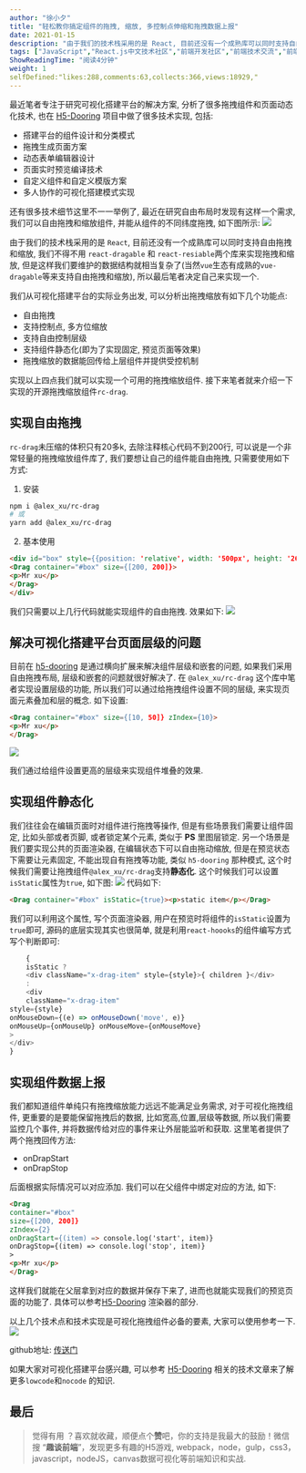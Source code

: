 ```yaml
---
author: "徐小夕"
title: "轻松教你搞定组件的拖拽, 缩放, 多控制点伸缩和拖拽数据上报"
date: 2021-01-15
description: "由于我们的技术栈采用的是 React, 目前还没有一个成熟库可以同时支持自由拖拽和缩放, 我们不得不用 react-dragable 和 react-resiable两个库来实现拖拽和缩放, 但是这样我们要维护的数据结构就相当复杂了(当然vue生态有成熟的vue-dragabl…"
tags: ["JavaScript","React.js中文技术社区","前端开发社区","前端技术交流","前端框架教程","JavaScript 学习资源","CSS 技巧与最佳实践","HTML5 最新动态","前端工程师职业发展","开源前端项目","前端技术趋势"]
ShowReadingTime: "阅读4分钟"
weight: 1
selfDefined:"likes:288,comments:63,collects:366,views:18929,"
---
```

最近笔者专注于研究可视化搭建平台的解决方案, 分析了很多拖拽组件和页面动态化技术, 也在 [H5-Dooring](https://link.juejin.cn?target=https%3A%2F%2Fgithub.com%2FMrXujiang%2Fh5-Dooring "https://github.com/MrXujiang/h5-Dooring") 项目中做了很多技术实现, 包括:

*   搭建平台的组件设计和分类模式
*   拖拽生成页面方案
*   动态表单编辑器设计
*   页面实时预览编译技术
*   自定义组件和自定义模版方案
*   多人协作的可视化搭建模式实现

还有很多技术细节这里不一一举例了, 最近在研究自由布局时发现有这样一个需求, 我们可以自由拖拽和缩放组件, 并能从组件的不同纬度拖拽, 如下图所示: ![](/images/jueJin/d5929f4934b24d6.png)

由于我们的技术栈采用的是 `React`, 目前还没有一个成熟库可以同时支持自由拖拽和缩放, 我们不得不用 `react-dragable` 和 `react-resiable`两个库来实现拖拽和缩放, 但是这样我们要维护的数据结构就相当复杂了(当然`vue`生态有成熟的`vue-dragable`等来支持自由拖拽和缩放), 所以最后笔者决定自己来实现一个.

我们从可视化搭建平台的实际业务出发, 可以分析出拖拽缩放有如下几个功能点:

*   自由拖拽
*   支持控制点, 多方位缩放
*   支持自由控制层级
*   支持组件静态化(即为了实现固定, 预览页面等效果)
*   拖拽缩放的数据能回传给上层组件并提供受控机制

实现以上四点我们就可以实现一个可用的拖拽缩放组件. 接下来笔者就来介绍一下实现的开源拖拽缩放组件`rc-drag`.

实现自由拖拽
------

`rc-drag`未压缩的体积只有20多k, 去除注释核心代码不到200行, 可以说是一个非常轻量的拖拽缩放组件库了, 我们要想让自己的组件能自由拖拽, 只需要使用如下方式:

1.  安装

```bash
npm i @alex_xu/rc-drag
# 或
yarn add @alex_xu/rc-drag
```

2.  基本使用

```html
<div id="box" style={{position: 'relative', width: '500px', height: '260px'}}>
<Drag container="#box" size={[200, 200]}>
<p>Mr xu</p>
</Drag>
</div>
```

我们只需要以上几行代码就能实现组件的自由拖拽. 效果如下: ![](/images/jueJin/2997f645d9854b4.png)

解决可视化搭建平台页面层级的问题
----------------

目前在 [h5-dooring](https://link.juejin.cn?target=https%3A%2F%2Fgithub.com%2FMrXujiang%2Fh5-Dooring "https://github.com/MrXujiang/h5-Dooring") 是通过横向扩展来解决组件层级和嵌套的问题, 如果我们采用自由拖拽布局, 层级和嵌套的问题就很好解决了. 在 `@alex_xu/rc-drag` 这个库中笔者实现设置层级的功能, 所以我们可以通过给拖拽组件设置不同的层级, 来实现页面元素叠加和层的概念. 如下设置:

```html
<Drag container="#box" size={[10, 50]} zIndex={10}>
<p>Mr xu</p>
</Drag>
```

![](/images/jueJin/d3555e23dbe94fa.png)

我们通过给组件设置更高的层级来实现组件堆叠的效果.

实现组件静态化
-------

我们往往会在编辑页面时对组件进行拖拽等操作, 但是有些场景我们需要让组件固定, 比如头部或者页脚, 或者锁定某个元素, 类似于 **PS** 里图层锁定. 另一个场景是我们要实现公共的页面渲染器, 在编辑状态下可以自由拖动缩放, 但是在预览状态下需要让元素固定, 不能出现自有拖拽等功能, 类似 `h5-dooring` 那种模式, 这个时候我们需要让拖拽组件`@alex_xu/rc-drag`支持**静态化**. 这个时候我们可以设置`isStatic`属性为`true`, 如下图: ![](/images/jueJin/26ba0aea5f764c9.png) 代码如下:

```html
<Drag container="#box" isStatic={true}><p>static item</p></Drag>
```

我们可以利用这个属性, 写个页面渲染器, 用户在预览时将组件的`isStatic`设置为`true`即可, 源码的底层实现其实也很简单, 就是利用`react-hoooks`的组件编写方式写个判断即可:

```js
    {
    isStatic ?
    <div className="x-drag-item" style={style}>{ children }</div>
    :
    <div
    className="x-drag-item"
style={style}
onMouseDown={(e) => onMouseDown('move', e)}
onMouseUp={onMouseUp} onMouseMove={onMouseMove}
>
</div>
}
```

实现组件数据上报
--------

我们都知道组件单纯只有拖拽缩放能力远远不能满足业务需求, 对于可视化拖拽组件, 更重要的是要能保留拖拽后的数据, 比如宽高,位置,层级等数据, 所以我们需要监控几个事件, 并将数据传给对应的事件来让外层能监听和获取. 这里笔者提供了两个拖拽回传方法:

*   onDrapStart
*   onDrapStop

后面根据实际情况可以对应添加. 我们可以在父组件中绑定对应的方法, 如下:

```html
<Drag
container="#box"
size={[200, 200]}
zIndex={2}
onDragStart={(item) => console.log('start', item)}
onDragStop={(item) => console.log('stop', item)}
>
<p>Mr xu</p>
</Drag>
```

这样我们就能在父层拿到对应的数据并保存下来了, 进而也就能实现我们的预览页面的功能了. 具体可以参考[H5-Dooring](https://link.juejin.cn?target=https%3A%2F%2Fgithub.com%2FMrXujiang%2Fh5-Dooring "https://github.com/MrXujiang/h5-Dooring") 渲染器的部分.

以上几个技术点和技术实现是可视化拖拽组件必备的要素, 大家可以使用参考一下. ![](/images/jueJin/8428e855c69e49c.png)

github地址: [传送门](https://link.juejin.cn?target=https%3A%2F%2Fgithub.com%2FMrXujiang%2Frc-drag "https://github.com/MrXujiang/rc-drag")

如果大家对可视化搭建平台感兴趣, 可以参考 [H5-Dooring](https://link.juejin.cn?target=https%3A%2F%2Fgithub.com%2FMrXujiang%2Fh5-Dooring "https://github.com/MrXujiang/h5-Dooring") 相关的技术文章来了解更多`lowcode`和`nocode` 的知识.

最后
--

> 觉得有用 ？喜欢就收藏，顺便点个**赞**吧，你的支持是我最大的鼓励！微信搜 “**趣谈前端**”，发现更多有趣的H5游戏, webpack，node，gulp，css3，javascript，nodeJS，canvas数据可视化等前端知识和实战.